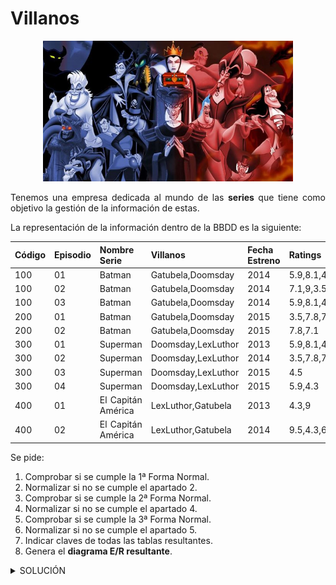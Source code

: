 <div align="justify">

# Villanos

<div align="center">
<img src="img/villanos.png" width="400px"/>
</div>

Tenemos una empresa dedicada al mundo de las __series__ que tiene como objetivo la gestión de la información de estas.

La representación de la información dentro de la BBDD es la siguiente:

|Código | Episodio | Nombre Serie | Villanos | Fecha Estreno | Ratings | 
|-----|-----|-----|-----|-----|-----|
|100 | 01 | Batman | Gatubela,Doomsday |  2014 | 5.9,8.1,4.3 |
|100 | 02 | Batman | Gatubela,Doomsday |  2014 | 7.1,9,3.5 |
|100 | 03 | Batman | Gatubela,Doomsday |  2014 | 5.9,8.1,4.3 | 
|200 | 01 | Batman | Gatubela,Doomsday |  2015 | 3.5,7.8,7.1 | 
|200 | 02 | Batman | Gatubela,Doomsday |  2015 | 7.8,7.1 | 
|300 | 01 | Superman | Doomsday,LexLuthor |  2013 | 5.9,8.1,4.3 | 
|300 | 02 | Superman | Doomsday,LexLuthor |  2014 | 3.5,7.8,7.1 | 
|300 | 03 | Superman | Doomsday,LexLuthor |  2015 | 4.5 | 
|300 | 04 | Superman | Doomsday,LexLuthor |  2015 | 5.9,4.3 | 
|400 | 01 | El Capitán América | LexLuthor,Gatubela |  2013 | 4.3,9 | 
|400 | 02 | El Capitán América | LexLuthor,Gatubela |  2014 | 9.5,4.3,6.7 | 


Se pide:

1. Comprobar si se cumple la 1ª Forma Normal.
2. Normalizar si no se cumple el apartado 2.
3. Comprobar si se cumple la 2ª Forma Normal.
4. Normalizar si no se cumple el apartado 4.
5. Comprobar si se cumple la 3ª Forma Normal.
6. Normalizar si no se cumple el apartado 5.
7. Indicar claves de todas las tablas resultantes.
9. Genera el __diagrama E/R resultante__.


<details>
      <summary>SOLUCIÓN</summary>
 
  </br>
    
    > Nota: Hemos de tener en cuenta las definición de las tres formas normales:
 1. Una tabla está en _1FN si y sólo si_ ___cada atributo es atómico___.
 2. Una tabla esta en _2FN si y sólo si está en 1FN y_ ___todos los atributos tienen dependencia funcional completa de la Clave Principal___.
 3.  Una tabla esta en _3FN si y sólo si está en 2FN_ y ___no existen dependencias transitivas___.

Dicho esto, vamos a contestar a cada una de las preguntas:
 1. Comprobar si se cumple la 1ª Forma Normal.
  __No cumple__, ya que los valores no son atómicos. El campo __villanos__ tiene uno a más autores en una misma __tupla/fila__. _Es decir, autor es un valor multivaluado_ __(Gatubela,Doomsday)__. Otro ejemplo sería __Ratings__, con el valor __5.9,8.1,4.3__.

 2. Normalizar si no se cumple el apartado 1.

Sacando las tablas __villano__ y __rating__, la __BBDD__ queda de la siguiente manera:

__Serie__:

|Código | Episodio | Nombre Serie  | Fecha Estreno | 
|-----|-----|-----|-----|-----|
|100 | 01 | Batman |  2014 | 
|100 | 02 | Batman |  2014 | 
|100 | 03 | Batman |  2014 | 
|200 | 01 | Batman |  2015 | 
|200 | 02 | Batman |  2015 | 
|300 | 01 | Superman |  2013 |
|300 | 02 | Superman|  2014 | 
|300 | 03 | Superman|  2015 | 
|300 | 04 | Superman|  2015 | 
|400 | 01 | El Capitán América |  2013 | 
|400 | 02 | El Capitán América |  2014 | 

__Rating:__

| Rating | 
|-----|
| 5.9 |
| 8.1 |
| 4.3 |
| 7.1 |
| 9 |
| 3.5 |  
| 4.5 | 
| 9.5 |
| 6.7 | 

__Villano:__

| Villano | 
|-----|
| Gatubela |
| Doomsday |
| LexLuthor |


Como podemos observar existe ___redundancia en la base de datos___. Uno de los motivos es el campo __Nombre Serie__, que se repite.

3. Comprobar si se cumple la 2ª Forma Normal.

La __Segunda Forma Normal (2NF)__ pide que no existan dependencias parciales o dicho de otra manera, todos los atributos no clave deben depender por completo de la clave primaria. Actualmente en nuestra tabla tenemos varias dependencias parciales si consideramos como atributo clave el __código de la serie__ y __episodio__.

4. Normalizar si no se cumple el apartado 4.
   
Teniendo en cuenta lo anterior, el campo __Fecha de estreno__ tiene una dependencia funcional completa sobre la clave, al igual que el campo __Nombre serie__.

En principio esta sería la solución a la __2FN__, pero existe un detalle que hace que debamos incluir una nueva tabla, que es el siguiente:
>"Los villanos aparecen en las series y no en los episodios. Un ejemplo de ello será: __Doomsday, Gatubela, y LexLuthor__, que aparecen en, al menos, dos series."

Es por ello, que debemos crear una nueva tabla llamada __serie__, con los campos: __código, y nombre__, que nos permita relacionar la información de los villanos y las series, para evitar la perdida de información.

__Serie__

|Código | Nombre  | 
|-----|-----|
|100 | Batman |
|300 | Superman |
|400 | El Capitán América |

Y la tabla __Episodio__ que quedaria como sigue:

| __(Código)FK,PK__ | __Episodio(PK)__ | Nombre  | __Fecha Estreno(PK)__ | 
|-----|-----|-----|-----|-----|
|100 | 01 | Batman |  2014 | 
|100 | 02 | Batman |  2014 | 
|100 | 03 | Batman |  2014 | 
|100 | 01 | Batman |  2015 | 
|100 | 02 | Batman |  2015 | 
|300 | 01 | Superman |  2013 |
|300 | 02 | Superman|  2014 | 
|300 | 03 | Superman|  2015 | 
|300 | 04 | Superman|  2015 | 
|400 | 01 | El Capitán América |  2013 | 
|400 | 02 | El Capitán América |  2014 | 

> ¿Por qué esta solución?

Dado que el campo _fecha_ es un valor __átómico__ puede formar parte de la __clave primaria__.

> Mejor solución: Podríamos realizar una mejor solución, y es sacando la información de la __serie,capítulo y fecha__ en una tabla intermedia que fuera la realación entre ellas, teniendo como __PK()__ la relación de las tres. Esta solución es la que se mostrará en la solución final.

 5. Comprobar si se cumple la 3ª Forma Normal.
    La tabla esta en __2FN__, y además no existe transitividad entre las columnas de cada una de las tablas. __Cumple la 3FN__.
 6. Normalizar si no se cumple el apartado 5.
    No es necesario realizar este paso.
 7. Indicar claves de todas las tablas resultantes.
Las claves se muestran en el punto __8__.
 8. Genera el __diagrama E/R resultante__.
Realizando el __diagrama E/R__, nos daremos cuenta que necesitamos crear nuevas tablas para evitar la perdida de información. Esta información estará en las relaciones y la cardinalidad de estas.

   <div align="center">
        <img src="img/villanos-solucion.png" />
    </div>  


Como podemos observar, se generan 5 tablas con sus respectivas claves.

 > NOTA: __La 2FN dependerá en gran medida de lo que haga en la 1FN__.

</details>

</div>